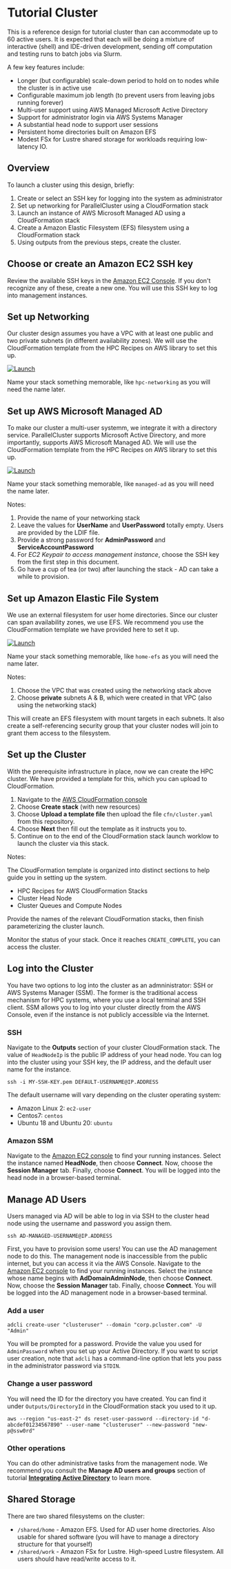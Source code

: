 # Tutorial Cluster

This is a reference design for tutorial cluster than can accommodate up to 60 active users. It is expected that each will be doing a mixture of interactive (shell) and IDE-driven development, sending off computation and testing runs to batch jobs via Slurm. 

A few key features include:
- Longer (but configurable) scale-down period to hold on to nodes while the cluster is in active use
- Configurable maximum job length (to prevent users from leaving jobs running forever)
- Multi-user support using AWS Managed Microsoft Active Directory
- Support for administrator login via AWS Systems Manager
- A substantial head node to support user sessions
- Persistent home directories built on Amazon EFS
- Modest FSx for Lustre shared storage for workloads requiring low-latency IO.

## Overview

To launch a cluster using this design, briefly:
1. Create or select an SSH key for logging into the system as administrator
2. Set up networking for ParallelCluster using a CloudFormation stack
3. Launch an instance of AWS Microsoft Managed AD using a CloudFormation stack
4. Create a Amazon Elastic Filesystem (EFS) filesystem using a CloudFormation stack
5. Using outputs from the previous steps, create the cluster.

## Choose or create an Amazon EC2 SSH key

Review the available SSH keys in the [Amazon EC2 Console](https://us-east-2.console.aws.amazon.com/ec2/home?region=us-east-2#KeyPairs:). If you don't recognize any of these, create a new one. You will use this SSH key to log into management instances.

## Set up Networking

Our cluster design assumes you have a VPC with at least one public and two private subnets (in different availability zones). We will use the CloudFormation template from the HPC Recipes on AWS library to set this up.

[![Launch](https://samdengler.github.io/cloudformation-launch-stack-button-svg/images/us-east-2.svg)](https://console.aws.amazon.com/cloudformation/home?region=us-east-2#/stacks/create/review?stackName=hpc-networking&templateURL=https://aws-hpc-recipes.s3.us-east-1.amazonaws.com/main/recipes/net/hpc_large_scale/assets/main.yaml)

Name your stack something memorable, like `hpc-networking` as you will need the name later.

## Set up AWS Microsoft Managed AD

To make our cluster a multi-user systemm, we integrate it with a directory service. ParallelCluster supports Microsoft Active Directory, and more importantly, supports AWS Microsoft Managed AD. We will use the CloudFormation template from the HPC Recipes on AWS library to set this up. 

[![Launch](https://samdengler.github.io/cloudformation-launch-stack-button-svg/images/us-east-2.svg)](https://console.aws.amazon.com/cloudformation/home?region=us-east-2#/stacks/create/review?stackName=managed-ab&templateURL=https://aws-hpc-recipes.s3.us-east-1.amazonaws.com/main/recipes/dir/demo_managed_ad/assets/main-import.yaml)

Name your stack something memorable, like `managed-ad` as you will need the name later.

Notes:
1. Provide the name of your networking stack
2. Leave the values for **UserName** and **UserPassword** totally empty. Users are provided by the LDIF file.
3. Provide a strong password for **AdminPassword** and **ServiceAccountPassword**
4. For *EC2 Keypair to access management instance*, choose the SSH key from the first step in this document.
5. Go have a cup of tea (or two) after launching the stack - AD can take a while to provision. 

## Set up Amazon Elastic File System

We use an external filesystem for user home directories. Since our cluster can span availability zones, we use EFS. We recommend you use the CloudFormation template we have provided here to set it up. 

[![Launch](https://samdengler.github.io/cloudformation-launch-stack-button-svg/images/us-east-2.svg)](https://us-east-2.console.aws.amazon.com/cloudformation/home?region=us-east-2#/stacks/create/review?stackName=tutorial-home-efs&templateURL=https://cfn3-dev-mwvaughn.s3.us-east-2.amazonaws.com/main/recipes/storage/efs/assets/main.yml)

Name your stack something memorable, like `home-efs` as you will need the name later.

Notes:
1. Choose the VPC that was created using the networking stack above
2. Choose **private** subnets A & B, which were created in that VPC (also using the networking stack)

This will create an EFS filesystem with mount targets in each subnets. It also create a self-referencing security group that your cluster nodes will join to grant them access to the filesystem.

## Set up the Cluster

With the prerequisite infrastructure in place, now we can create the HPC cluster. We have provided a template for this, which you can upload to CloudFormation.
1. Navigate to the [AWS CloudFormation console](https://console.aws.amazon.com/cloudformation/home?region=us-east-2)
2. Choose **Create stack** (with new resources)
3. Choose **Upload a template file** then upload the file `cfn/cluster.yaml` from this repository.
4. Choose **Next** then fill out the template as it instructs you to.
5. Continue on to the end of the CloudFormation stack launch worklow to launch the cluster via this stack.

Notes:

The CloudFormation template is organized into distinct sections to help guide you in setting up the system. 
- HPC Recipes for AWS CloudFormation Stacks
- Cluster Head Node
- Cluster Queues and Compute Nodes

Provide the names of the relevant CloudFormation stacks, then finish parameterizing the cluster launch.

Monitor the status of your stack. Once it reaches `CREATE_COMPLETE`, you can access the cluster. 

## Log into the Cluster

You have two options to log into the cluster as an admninistrator: SSH or AWS Systems Manager (SSM). The former is the traditional access mechanism for HPC systems, where you use a local terminal and SSH client. SSM allows you to log into your cluster directly from the AWS Console, even if the instance is not publicly accessible via the Internet. 

### SSH

Navigate to the **Outputs** section of your cluster CloudFormation stack. The value of `HeadNodeIp` is the public IP address of your head node. You can log into the cluster using your SSH key, the IP address, and the default user name for the instance. 

`ssh -i MY-SSH-KEY.pem DEFAULT-USERNAME@IP.ADDRESS`

The default username will vary depending on the cluster operating system:
- Amazon Linux 2: `ec2-user`
- Centos7: `centos`
- Ubuntu 18 and Ubuntu 20: `ubuntu` 

### Amazon SSM

Navigate to the [Amazon EC2 console](https://us-east-2.console.aws.amazon.com/ec2/home?region=us-east-2#Instances:instanceState=running) to find your running instances. Select the instance named **HeadNode**, then choose **Connect**. Now, choose the **Session Manager** tab. Finally, choose **Connect**. You will be logged into the head node in a browser-based terminal.

## Manage AD Users

Users managed via AD will be able to log in via SSH to the cluster head node using the username and password you assign them. 

`ssh AD-MANAGED-USERNAME@IP.ADDRESS`

First, you have to provision some users! You can use the AD management node to do this. The management node is inaccessible from the public internet, but you can access it via the AWS Console. Navigate to the [Amazon EC2 console](https://us-east-2.console.aws.amazon.com/ec2/home?region=us-east-2#Instances:instanceState=running) to find your running instances. Select the instance whose name begins with **AdDomainAdminNode**, then choose **Connect**. Now, choose the **Session Manager** tab. Finally, choose **Connect**. You will be logged into the AD management node in a browser-based terminal.

### Add a user

`adcli create-user "clusteruser" --domain "corp.pcluster.com" -U "Admin"`

You will be prompted for a password. Provide the value you used for `AdminPassword` when you set up your Active Directory. If you want to script user creation, note that `adcli` has a command-line option that lets you pass in the administrator password via `STDIN`.

### Change a user password

You will need the ID for the directory you have created. You can find it under `Outputs/DirectoryId` in the CloudFormation stack you used to it up. 

`aws --region "us-east-2" ds reset-user-password --directory-id "d-abcdef01234567890" --user-name "clusteruser" --new-password "new-p@ssw0rd"`

### Other operations

You can do other administrative tasks from the management node. We recommend you consult the **Manage AD users and groups** section of tutorial **[Integrating Active Directory](https://docs.aws.amazon.com/parallelcluster/latest/ug/tutorials_05_multi-user-ad.html)** to learn more. 

## Shared Storage

There are two shared filesystems on the cluster:
* `/shared/home` - Amazon EFS. Used for AD user home directories. Also usable for shared software (you will have to manage a directory structure for that yourself)
* `/shared/work` - Amazon FSx for Lustre. High-speed Lustre filesystem. All users should have read/write access to it. 

